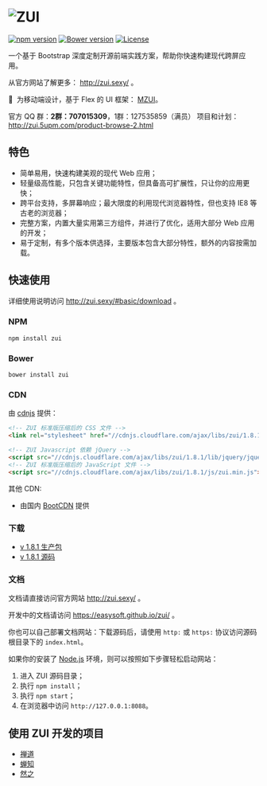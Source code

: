 # ![ZUI](https://raw.githubusercontent.com/easysoft/zui/master/docs/img/zui-logo-48.png)

[![npm version](https://badge.fury.io/js/zui.svg)](https://badge.fury.io/js/zui)
[![Bower version](https://badge.fury.io/bo/zui.svg)](https://badge.fury.io/bo/zui)
[![License](https://img.shields.io/badge/license-MIT-blue.svg)](https://github.com/easysoft/zui/blob/master/LICENSE)

一个基于 Bootstrap 深度定制开源前端实践方案，帮助你快速构建现代跨屏应用。

从官方网站了解更多： http://zui.sexy/ 。

💎 &nbsp;为移动端设计，基于 Flex 的 UI 框架： [MZUI](http://zui.sexy/m/)。

官方 QQ 群：**2群：707015309**，1群：127535859（满员）
项目和计划：http://zui.5upm.com/product-browse-2.html

## 特色

- 简单易用，快速构建美观的现代 Web 应用；
- 轻量级高性能，只包含关键功能特性，但具备高可扩展性，只让你的应用更快；
- 跨平台支持，多屏幕响应；最大限度的利用现代浏览器特性，但也支持 IE8 等古老的浏览器；
- 完整方案，内置大量实用第三方组件，并进行了优化，适用大部分 Web 应用的开发；
- 易于定制，有多个版本供选择，主要版本包含大部分特性，额外的内容按需加载。

## 快速使用

详细使用说明访问 http://zui.sexy/#basic/download 。

### NPM

```
npm install zui
```

### Bower

```
bower install zui
```

### CDN

由 <a href="https://cdnjs.com/libraries/zui" target="_blank">cdnjs</a> 提供：

```html
<!-- ZUI 标准版压缩后的 CSS 文件 -->
<link rel="stylesheet" href="//cdnjs.cloudflare.com/ajax/libs/zui/1.8.1/css/zui.min.css">

<!-- ZUI Javascript 依赖 jQuery -->
<script src="//cdnjs.cloudflare.com/ajax/libs/zui/1.8.1/lib/jquery/jquery.js"></script>
<!-- ZUI 标准版压缩后的 JavaScript 文件 -->
<script src="//cdnjs.cloudflare.com/ajax/libs/zui/1.8.1/js/zui.min.js"></script>
```

其他 CDN:

 - 由国内 <a href="http://www.bootcdn.cn/" target="_blank">BootCDN</a> 提供

### 下载

 - [v 1.8.1 生产包](https://github.com/easysoft/zui/releases/download/v1.8.1/zui-1.8.1-dist.zip)
 - [v 1.8.1 源码](https://github.com/easysoft/zui/archive/v1.8.1.zip)

### 文档

文档请直接访问官方网站 http://zui.sexy/ 。

开发中的文档请访问 https://easysoft.github.io/zui/ 。

你也可以自己部署文档网站：下载源码后，请使用 `http:` 或 `https:` 协议访问源码根目录下的 `index.html`。

如果你的安装了 [Node.js](https://nodejs.org/) 环境，则可以按照如下步骤轻松启动网站：

1. 进入 ZUI 源码目录；
2. 执行 `npm install`；
3. 执行 `npm start`；
4. 在浏览器中访问 `http://127.0.0.1:8088`。

## 使用 ZUI 开发的项目

- [禅道](http://zentao.net)
- [蝉知](http://chanzhi.org)
- [然之](http://ranzhi.org)
